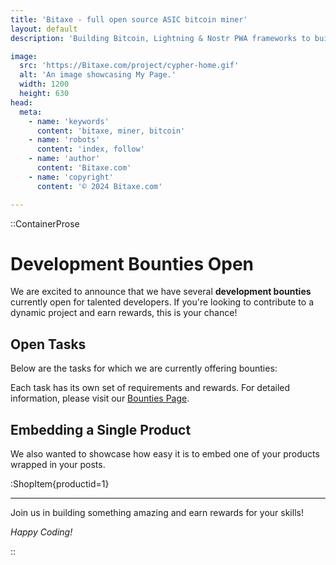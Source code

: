 ```yaml
---
title: 'Bitaxe - full open source ASIC bitcoin miner'
layout: default
description: 'Building Bitcoin, Lightning & Nostr PWA frameworks to build faster & better.'

image:
  src: 'https://Bitaxe.com/project/cypher-home.gif'
  alt: 'An image showcasing My Page.'
  width: 1200
  height: 630
head:
  meta:
    - name: 'keywords'
      content: 'bitaxe, miner, bitcoin'
    - name: 'robots'
      content: 'index, follow'
    - name: 'author'
      content: 'Bitaxe.com'
    - name: 'copyright'
      content: '© 2024 Bitaxe.com'

---
```


::ContainerProse 

# Development Bounties Open

We are excited to announce that we have several **development bounties** currently open for talented developers. If you're looking to contribute to a dynamic project and earn rewards, this is your chance!

## Open Tasks

Below are the tasks for which we are currently offering bounties:

Each task has its own set of requirements and rewards. For detailed information, please visit our [Bounties Page](https://Bitaxe.com/roadmap).

## Embedding a Single Product

We also wanted to showcase how easy it is to embed one of your products wrapped in your posts.

:ShopItem{productid=1}


---

Join us in building something amazing and earn rewards for your skills!

*Happy Coding!*



::


